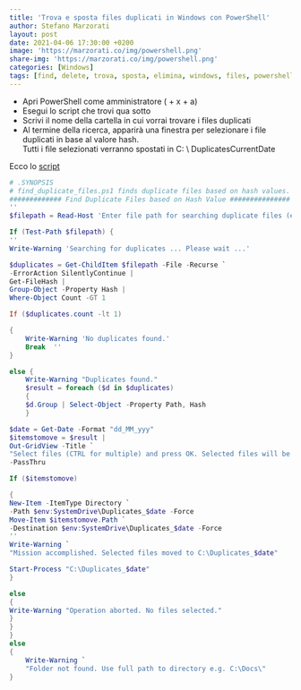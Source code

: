 ```yaml
---
title: 'Trova e sposta files duplicati in Windows con PowerShell'
author: Stefano Marzorati
layout: post
date: 2021-04-06 17:30:00 +0200
image: 'https://marzorati.co/img/powershell.png'
share-img: 'https://marzorati.co/img/powershell.png'
categories: [Windows]
tags: [find, delete, trova, sposta, elimina, windows, files, powershell, script]
---
```


* Apri PowerShell come amministratore (<i class="fa fa-windows" aria-hidden="true"></i> + x + a)
* Esegui lo script che trovi qua sotto
* Scrivi il nome della cartella in cui vorrai trovare i files duplicati
* Al termine della ricerca, apparirà una finestra per selezionare i file duplicati in base al valore hash.   
Tutti i file selezionati verranno spostati in C: \ DuplicatesCurrentDate

Ecco lo <a href="https://marzorati.co/download/find_duplicate_files.zip" target="_blank">script</a>

~~~powershell
# .SYNOPSIS
# find_duplicate_files.ps1 finds duplicate files based on hash values.
############# Find Duplicate Files based on Hash Value ###############
''
$filepath = Read-Host 'Enter file path for searching duplicate files (e.g. C:\Temp, C:\)'

If (Test-Path $filepath) {
''
Write-Warning 'Searching for duplicates ... Please wait ...'

$duplicates = Get-ChildItem $filepath -File -Recurse `
-ErrorAction SilentlyContinue | 
Get-FileHash | 
Group-Object -Property Hash |
Where-Object Count -GT 1

If ($duplicates.count -lt 1)

{
    Write-Warning 'No duplicates found.'
    Break  ''
}

else {
    Write-Warning "Duplicates found."
    $result = foreach ($d in $duplicates) 
    { 
    $d.Group | Select-Object -Property Path, Hash   
    } 

$date = Get-Date -Format "dd_MM_yyy"
$itemstomove = $result | 
Out-GridView -Title `
"Select files (CTRL for multiple) and press OK. Selected files will be moved to C:\Duplicates_$date" `
-PassThru 

If ($itemstomove)

{
New-Item -ItemType Directory `
-Path $env:SystemDrive\Duplicates_$date -Force
Move-Item $itemstomove.Path `
-Destination $env:SystemDrive\Duplicates_$date -Force
''
Write-Warning `
"Mission accomplished. Selected files moved to C:\Duplicates_$date"

Start-Process "C:\Duplicates_$date"
}

else 
{
Write-Warning "Operation aborted. No files selected."
}
}
}
else 
{
    Write-Warning `
    "Folder not found. Use full path to directory e.g. C:\Docs\"
}
~~~